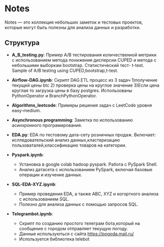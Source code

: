 # Notes
Notes — это коллекция небольших заметок и тестовых проектов, которые могут быть полезны для анализа данных и разработки. 
## Структура
- **A_B_testing.py**: Пример A/B тестирования количественной метрики с использованием метода понижения дисперсии CUPED и метода с небольшими выборкам bootstrap. Статистический тест- t-test. Sample of A/B testing using CUPED,bootstrap,t-test.
- **Airflow-DAG.ipynb**: Скрипт DAG.ETL процесс из 3 задач 1)получение текущей цены btc 2) проверка цены на круглое значение 3)Если цена круглая то загрузка цены в базу postgres. Использованы PythonOperator и BranchPythonOperator.
- **Algorithms_leetcode**: Примеры решения задач с LeetCode уровня easy-medium.
- **Asynchronous programming**: Заметка по использованию асинхронного програмирования.
- **EDA.py**: EDA по тестовому дата-сету розничных продаж. Включает: ислледовательский анализ данных,кластеризацию пользоваталей,классификацию товаров на категории.
- **Pyspark.ipynb**:
  - Установка в google colab hadoop pyspark. Работа c PySpark Shell.
  - Анализ датасета с использованием PySpark, включая базовые операции и изучение данных.
- **SQL-EDA-XYZ.ipynb**:
  - Пример проведения EDA, а также ABC, XYZ и когортного анализа с использованием SQL.
  - Полезно для анализа данных с помощью запросов SQL.

- **Telegrambot.ipynb**:
    - Cкрипт по созданию простого телеграм бота,который на сообщение с городом отправляет текущую погоду.
    - Данные используються с сайта https://pogoda.mail.ru/
    - Используется библиотека telebot



